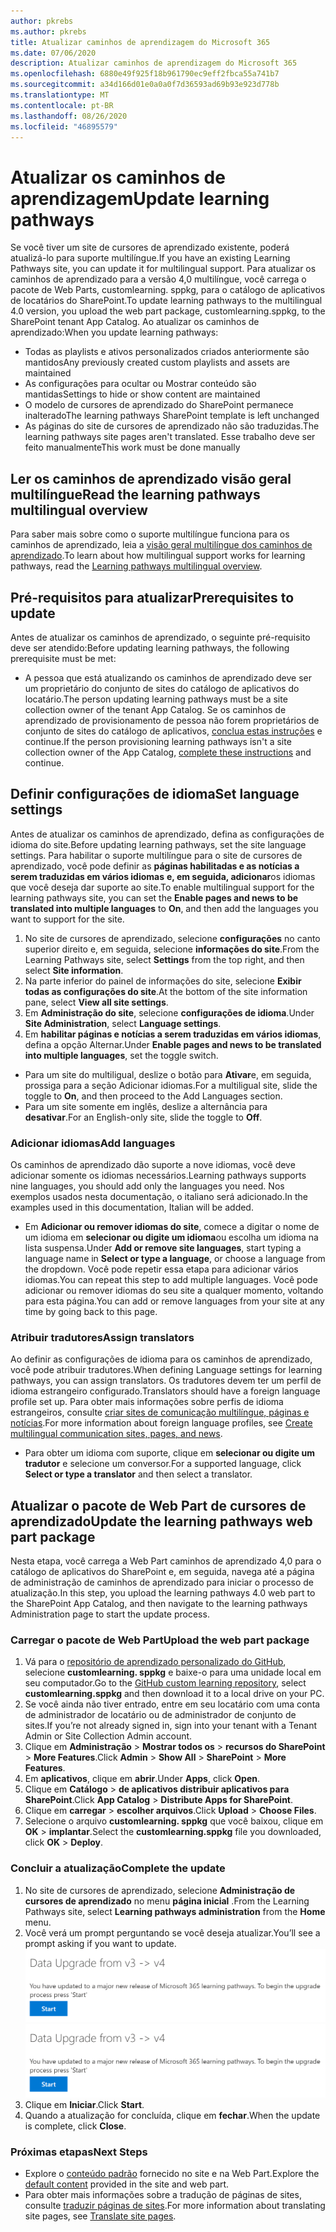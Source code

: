```yaml
---
author: pkrebs
ms.author: pkrebs
title: Atualizar caminhos de aprendizagem do Microsoft 365
ms.date: 07/06/2020
description: Atualizar caminhos de aprendizagem do Microsoft 365
ms.openlocfilehash: 6880e49f925f18b961790ec9eff2fbca55a741b7
ms.sourcegitcommit: a34d166d01e0a0a0f7d36593ad69b93e923d778b
ms.translationtype: MT
ms.contentlocale: pt-BR
ms.lasthandoff: 08/26/2020
ms.locfileid: "46895579"
---
```

# <a name="update-learning-pathways"></a><span data-ttu-id="19ee5-103">Atualizar os caminhos de aprendizagem</span><span class="sxs-lookup"><span data-stu-id="19ee5-103">Update learning pathways</span></span>
<span data-ttu-id="19ee5-104">Se você tiver um site de cursores de aprendizado existente, poderá atualizá-lo para suporte multilíngue.</span><span class="sxs-lookup"><span data-stu-id="19ee5-104">If you have an existing Learning Pathways site, you can update it for multilingual support.</span></span> <span data-ttu-id="19ee5-105">Para atualizar os caminhos de aprendizado para a versão 4,0 multilíngue, você carrega o pacote de Web Parts, customlearning. sppkg, para o catálogo de aplicativos de locatários do SharePoint.</span><span class="sxs-lookup"><span data-stu-id="19ee5-105">To update learning pathways to the multilingual 4.0 version, you upload the web part package, customlearning.sppkg, to the SharePoint tenant App Catalog.</span></span> <span data-ttu-id="19ee5-106">Ao atualizar os caminhos de aprendizado:</span><span class="sxs-lookup"><span data-stu-id="19ee5-106">When you update learning pathways:</span></span>  

- <span data-ttu-id="19ee5-107">Todas as playlists e ativos personalizados criados anteriormente são mantidos</span><span class="sxs-lookup"><span data-stu-id="19ee5-107">Any previously created custom playlists and assets are maintained</span></span>
- <span data-ttu-id="19ee5-108">As configurações para ocultar ou Mostrar conteúdo são mantidas</span><span class="sxs-lookup"><span data-stu-id="19ee5-108">Settings to hide or show content are maintained</span></span>
- <span data-ttu-id="19ee5-109">O modelo de cursores de aprendizado do SharePoint permanece inalterado</span><span class="sxs-lookup"><span data-stu-id="19ee5-109">The learning pathways SharePoint template is left unchanged</span></span>
- <span data-ttu-id="19ee5-110">As páginas do site de cursores de aprendizado não são traduzidas.</span><span class="sxs-lookup"><span data-stu-id="19ee5-110">The learning pathways site pages aren't translated.</span></span> <span data-ttu-id="19ee5-111">Esse trabalho deve ser feito manualmente</span><span class="sxs-lookup"><span data-stu-id="19ee5-111">This work must be done manually</span></span>

## <a name="read-the-learning-pathways-multilingual-overview"></a><span data-ttu-id="19ee5-112">Ler os caminhos de aprendizado visão geral multilíngue</span><span class="sxs-lookup"><span data-stu-id="19ee5-112">Read the learning pathways multilingual overview</span></span>
<span data-ttu-id="19ee5-113">Para saber mais sobre como o suporte multilíngue funciona para os caminhos de aprendizado, leia a [visão geral multilíngue dos caminhos de aprendizado](custom_overview.md).</span><span class="sxs-lookup"><span data-stu-id="19ee5-113">To learn about how multilingual support works for learning pathways, read the [Learning pathways multilingual overview](custom_overview.md).</span></span> 

## <a name="prerequisites-to-update"></a><span data-ttu-id="19ee5-114">Pré-requisitos para atualizar</span><span class="sxs-lookup"><span data-stu-id="19ee5-114">Prerequisites to update</span></span>
<span data-ttu-id="19ee5-115">Antes de atualizar os caminhos de aprendizado, o seguinte pré-requisito deve ser atendido:</span><span class="sxs-lookup"><span data-stu-id="19ee5-115">Before updating learning pathways, the following prerequisite must be met:</span></span>
- <span data-ttu-id="19ee5-116">A pessoa que está atualizando os caminhos de aprendizado deve ser um proprietário do conjunto de sites do catálogo de aplicativos do locatário.</span><span class="sxs-lookup"><span data-stu-id="19ee5-116">The person updating learning pathways must be a site collection owner of the tenant App Catalog.</span></span> <span data-ttu-id="19ee5-117">Se os caminhos de aprendizado de provisionamento de pessoa não forem proprietários de conjunto de sites do catálogo de aplicativos, [conclua estas instruções](addappadmin.md) e continue.</span><span class="sxs-lookup"><span data-stu-id="19ee5-117">If the person provisioning learning pathways isn't a site collection owner of the App Catalog, [complete these instructions](addappadmin.md) and continue.</span></span> 

## <a name="set-language-settings"></a><span data-ttu-id="19ee5-118">Definir configurações de idioma</span><span class="sxs-lookup"><span data-stu-id="19ee5-118">Set language settings</span></span> 
<span data-ttu-id="19ee5-119">Antes de atualizar os caminhos de aprendizado, defina as configurações de idioma do site.</span><span class="sxs-lookup"><span data-stu-id="19ee5-119">Before updating learning pathways, set the site language settings.</span></span> <span data-ttu-id="19ee5-120">Para habilitar o suporte multilíngue para o site de cursores de aprendizado, você pode definir as **páginas habilitadas e as notícias a serem traduzidas em vários idiomas** **e, em seguida, adicionar**os idiomas que você deseja dar suporte ao site.</span><span class="sxs-lookup"><span data-stu-id="19ee5-120">To enable multilingual support for the learning pathways site, you can set the **Enable pages and news to be translated into multiple languages** to **On**, and then add the languages you want to support for the site.</span></span>
1.  <span data-ttu-id="19ee5-121">No site de cursores de aprendizado, selecione **configurações** no canto superior direito e, em seguida, selecione **informações do site**.</span><span class="sxs-lookup"><span data-stu-id="19ee5-121">From the Learning Pathways site, select **Settings** from the top right, and then select **Site information**.</span></span>
2.  <span data-ttu-id="19ee5-122">Na parte inferior do painel de informações do site, selecione **Exibir todas as configurações do site**.</span><span class="sxs-lookup"><span data-stu-id="19ee5-122">At the bottom of the site information pane, select **View all site settings**.</span></span>
3.  <span data-ttu-id="19ee5-123">Em **Administração do site**, selecione **configurações de idioma**.</span><span class="sxs-lookup"><span data-stu-id="19ee5-123">Under **Site Administration**, select **Language settings**.</span></span>
4.  <span data-ttu-id="19ee5-124">Em **habilitar páginas e notícias a serem traduzidas em vários idiomas**, defina a opção Alternar.</span><span class="sxs-lookup"><span data-stu-id="19ee5-124">Under **Enable pages and news to be translated into multiple languages**, set the toggle switch.</span></span> 
- <span data-ttu-id="19ee5-125">Para um site do multiligual, deslize o botão para **Ativar**e, em seguida, prossiga para a seção Adicionar idiomas.</span><span class="sxs-lookup"><span data-stu-id="19ee5-125">For a multiligual site, slide the toggle to **On**, and then proceed to the Add Languages section.</span></span> 
- <span data-ttu-id="19ee5-126">Para um site somente em inglês, deslize a alternância para **desativar**.</span><span class="sxs-lookup"><span data-stu-id="19ee5-126">For an English-only site, slide the toggle to **Off**.</span></span>

### <a name="add-languages"></a><span data-ttu-id="19ee5-127">Adicionar idiomas</span><span class="sxs-lookup"><span data-stu-id="19ee5-127">Add languages</span></span>
<span data-ttu-id="19ee5-128">Os caminhos de aprendizado dão suporte a nove idiomas, você deve adicionar somente os idiomas necessários.</span><span class="sxs-lookup"><span data-stu-id="19ee5-128">Learning pathways supports nine languages, you should add only the languages you need.</span></span> <span data-ttu-id="19ee5-129">Nos exemplos usados nesta documentação, o italiano será adicionado.</span><span class="sxs-lookup"><span data-stu-id="19ee5-129">In the examples used in this documentation, Italian will be added.</span></span> 
- <span data-ttu-id="19ee5-130">Em **Adicionar ou remover idiomas do site**, comece a digitar o nome de um idioma em **selecionar ou digite um idioma**ou escolha um idioma na lista suspensa.</span><span class="sxs-lookup"><span data-stu-id="19ee5-130">Under **Add or remove site languages**, start typing a language name in **Select or type a language**, or choose a language from the dropdown.</span></span> <span data-ttu-id="19ee5-131">Você pode repetir essa etapa para adicionar vários idiomas.</span><span class="sxs-lookup"><span data-stu-id="19ee5-131">You can repeat this step to add multiple languages.</span></span> <span data-ttu-id="19ee5-132">Você pode adicionar ou remover idiomas do seu site a qualquer momento, voltando para esta página.</span><span class="sxs-lookup"><span data-stu-id="19ee5-132">You can add or remove languages from your site at any time by going back to this page.</span></span>
 
### <a name="assign-translators"></a><span data-ttu-id="19ee5-133">Atribuir tradutores</span><span class="sxs-lookup"><span data-stu-id="19ee5-133">Assign translators</span></span>
<span data-ttu-id="19ee5-134">Ao definir as configurações de idioma para os caminhos de aprendizado, você pode atribuir tradutores.</span><span class="sxs-lookup"><span data-stu-id="19ee5-134">When defining Language settings for learning pathways, you can assign translators.</span></span> <span data-ttu-id="19ee5-135">Os tradutores devem ter um perfil de idioma estrangeiro configurado.</span><span class="sxs-lookup"><span data-stu-id="19ee5-135">Translators should have a foreign language profile set up.</span></span> <span data-ttu-id="19ee5-136">Para obter mais informações sobre perfis de idioma estrangeiros, consulte [criar sites de comunicação multilíngue, páginas e notícias](https://support.office.com/article/2bb7d610-5453-41c6-a0e8-6f40b3ed750c).</span><span class="sxs-lookup"><span data-stu-id="19ee5-136">For more information about foreign language profiles, see [Create multilingual communication sites, pages, and news](https://support.office.com/article/2bb7d610-5453-41c6-a0e8-6f40b3ed750c).</span></span>  
- <span data-ttu-id="19ee5-137">Para obter um idioma com suporte, clique em **selecionar ou digite um tradutor** e selecione um conversor.</span><span class="sxs-lookup"><span data-stu-id="19ee5-137">For a supported language, click **Select or type a translator** and then select a translator.</span></span> 

## <a name="update-the-learning-pathways-web-part-package"></a><span data-ttu-id="19ee5-138">Atualizar o pacote de Web Part de cursores de aprendizado</span><span class="sxs-lookup"><span data-stu-id="19ee5-138">Update the learning pathways web part package</span></span>
<span data-ttu-id="19ee5-139">Nesta etapa, você carrega a Web Part caminhos de aprendizado 4,0 para o catálogo de aplicativos do SharePoint e, em seguida, navega até a página de administração de caminhos de aprendizado para iniciar o processo de atualização.</span><span class="sxs-lookup"><span data-stu-id="19ee5-139">In this step, you upload the learning pathways 4.0 web part to the SharePoint App Catalog, and then navigate to the learning pathways Administration page to start the update process.</span></span>

### <a name="upload-the-web-part-package"></a><span data-ttu-id="19ee5-140">Carregar o pacote de Web Part</span><span class="sxs-lookup"><span data-stu-id="19ee5-140">Upload the web part package</span></span>
1.  <span data-ttu-id="19ee5-141">Vá para o [repositório de aprendizado personalizado do GitHub](https://github.com/pnp/custom-learning-office-365/tree/master/webpart), selecione **customlearning. sppkg** e baixe-o para uma unidade local em seu computador.</span><span class="sxs-lookup"><span data-stu-id="19ee5-141">Go to the [GitHub custom learning repository](https://github.com/pnp/custom-learning-office-365/tree/master/webpart), select **customlearning.sppkg** and then download it to a local drive on your PC.</span></span>
2.  <span data-ttu-id="19ee5-142">Se você ainda não tiver entrado, entre em seu locatário com uma conta de administrador de locatário ou de administrador de conjunto de sites.</span><span class="sxs-lookup"><span data-stu-id="19ee5-142">If you’re not already signed in, sign into your tenant with a Tenant Admin or Site Collection Admin account.</span></span> 
3.  <span data-ttu-id="19ee5-143">Clique em **Administração**  >  **Mostrar todos os**  >  **recursos do SharePoint**  >  **More Features**.</span><span class="sxs-lookup"><span data-stu-id="19ee5-143">Click **Admin** > **Show All** > **SharePoint** > **More Features**.</span></span> 
4.  <span data-ttu-id="19ee5-144">Em **aplicativos**, clique em **abrir**.</span><span class="sxs-lookup"><span data-stu-id="19ee5-144">Under **Apps**, click **Open**.</span></span> 
5.  <span data-ttu-id="19ee5-145">Clique em **Catálogo**  >  **de aplicativos distribuir aplicativos para SharePoint**.</span><span class="sxs-lookup"><span data-stu-id="19ee5-145">Click **App Catalog** > **Distribute Apps for SharePoint**.</span></span> 
6.  <span data-ttu-id="19ee5-146">Clique em **carregar**  >  **escolher arquivos**.</span><span class="sxs-lookup"><span data-stu-id="19ee5-146">Click **Upload** > **Choose Files**.</span></span> 
7.  <span data-ttu-id="19ee5-147">Selecione o arquivo **customlearning. sppkg** que você baixou, clique em **OK**  >  **implantar**.</span><span class="sxs-lookup"><span data-stu-id="19ee5-147">Select the **customlearning.sppkg** file you downloaded, click **OK** > **Deploy**.</span></span> 

### <a name="complete-the-update"></a><span data-ttu-id="19ee5-148">Concluir a atualização</span><span class="sxs-lookup"><span data-stu-id="19ee5-148">Complete the update</span></span>
1.  <span data-ttu-id="19ee5-149">No site de cursores de aprendizado, selecione **Administração de cursores de aprendizado** no menu **página inicial** .</span><span class="sxs-lookup"><span data-stu-id="19ee5-149">From the Learning Pathways site, select **Learning pathways administration** from the **Home** menu.</span></span> 
2.  <span data-ttu-id="19ee5-150">Você verá um prompt perguntando se você deseja atualizar.</span><span class="sxs-lookup"><span data-stu-id="19ee5-150">You’ll see a prompt asking if you want to update.</span></span> 
<span data-ttu-id="19ee5-151">![custom_update_adminprompt_ml.png](media/custom_update_adminprompt_ml.png)</span><span class="sxs-lookup"><span data-stu-id="19ee5-151">![custom_update_adminprompt_ml.png](media/custom_update_adminprompt_ml.png)</span></span>
3.  <span data-ttu-id="19ee5-152">Clique em **Iniciar**.</span><span class="sxs-lookup"><span data-stu-id="19ee5-152">Click **Start**.</span></span> 
4. <span data-ttu-id="19ee5-153">Quando a atualização for concluída, clique em **fechar**.</span><span class="sxs-lookup"><span data-stu-id="19ee5-153">When the update is complete, click **Close**.</span></span> 

### <a name="next-steps"></a><span data-ttu-id="19ee5-154">Próximas etapas</span><span class="sxs-lookup"><span data-stu-id="19ee5-154">Next Steps</span></span>
- <span data-ttu-id="19ee5-155">Explore o [conteúdo padrão](custom_exploresite.md) fornecido no site e na Web Part.</span><span class="sxs-lookup"><span data-stu-id="19ee5-155">Explore the [default content](custom_exploresite.md) provided in the site and web part.</span></span>
- <span data-ttu-id="19ee5-156">Para obter mais informações sobre a tradução de páginas de sites, consulte [traduzir páginas de sites](custom_translate_page_ml.md).</span><span class="sxs-lookup"><span data-stu-id="19ee5-156">For more information about translating site pages, see [Translate site pages](custom_translate_page_ml.md).</span></span> 

